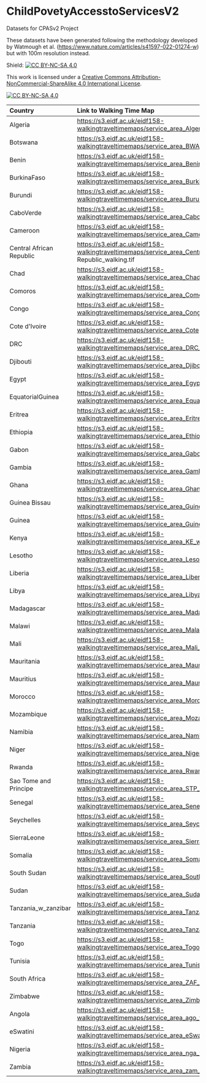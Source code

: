# ChildPovetyAccesstoServicesV2
Datasets for CPASv2 Project

These datasets have been generated following the methodology developed by Watmough et al. (https://www.nature.com/articles/s41597-022-01274-w) but with 100m resolution instead.

Shield: [![CC BY-NC-SA 4.0][cc-by-nc-sa-shield]][cc-by-nc-sa]

This work is licensed under a
[Creative Commons Attribution-NonCommercial-ShareAlike 4.0 International License][cc-by-nc-sa].

[![CC BY-NC-SA 4.0][cc-by-nc-sa-image]][cc-by-nc-sa]

[cc-by-nc-sa]: http://creativecommons.org/licenses/by-nc-sa/4.0/
[cc-by-nc-sa-image]: https://licensebuttons.net/l/by-nc-sa/4.0/88x31.png
[cc-by-nc-sa-shield]: https://img.shields.io/badge/License-CC%20BY--NC--SA%204.0-lightgrey.svg


| Country                  | Link to Walking Time Map                                                                              | Link to Motorised Time Map                                                                                   |
|:-------------------------|:------------------------------------------------------------------------------------------------------|:-------------------------------------------------------------------------------------------------------------|
| Algeria                  | https://s3.eidf.ac.uk/eidf158-walkingtraveltimemaps/service_area_Algeria_walking.tif                  | https://s3.eidf.ac.uk/eidf158-motorised-travel-time-maps/service_area_Algeria_motorised.tif                  |
| Botswana                 | https://s3.eidf.ac.uk/eidf158-walkingtraveltimemaps/service_area_BWA_walking.tif                      | https://s3.eidf.ac.uk/eidf158-motorised-travel-time-maps/service_area_BWA_motorised.tif                      |
| Benin                    | https://s3.eidf.ac.uk/eidf158-walkingtraveltimemaps/service_area_Benin_walking.tif                    | https://s3.eidf.ac.uk/eidf158-motorised-travel-time-maps/service_area_Benin_motorised.tif                    |
| BurkinaFaso              | https://s3.eidf.ac.uk/eidf158-walkingtraveltimemaps/service_area_BurkinaFaso_walking.tif              | https://s3.eidf.ac.uk/eidf158-motorised-travel-time-maps/service_area_BurkinaFaso_motorised.tif              |
| Burundi                  | https://s3.eidf.ac.uk/eidf158-walkingtraveltimemaps/service_area_Burundi_walking.tif                  | https://s3.eidf.ac.uk/eidf158-motorised-travel-time-maps/service_area_Burundi_motorised.tif                  |
| CaboVerde                | https://s3.eidf.ac.uk/eidf158-walkingtraveltimemaps/service_area_CaboVerde_walking.tif                | https://s3.eidf.ac.uk/eidf158-motorised-travel-time-maps/service_area_CaboVerde_motorised.tif                |
| Cameroon                 | https://s3.eidf.ac.uk/eidf158-walkingtraveltimemaps/service_area_Cameroon_walking.tif                 | https://s3.eidf.ac.uk/eidf158-motorised-travel-time-maps/service_area_Cameroon_motorised.tif                 |
| Central African Republic | https://s3.eidf.ac.uk/eidf158-walkingtraveltimemaps/service_area_Central African Republic_walking.tif | https://s3.eidf.ac.uk/eidf158-motorised-travel-time-maps/service_area_Central African Republic_motorised.tif |
| Chad                     | https://s3.eidf.ac.uk/eidf158-walkingtraveltimemaps/service_area_Chad_walking.tif                     | https://s3.eidf.ac.uk/eidf158-motorised-travel-time-maps/service_area_Chad_motorised.tif                     |
| Comoros                  | https://s3.eidf.ac.uk/eidf158-walkingtraveltimemaps/service_area_Comoros_walking.tif                  | https://s3.eidf.ac.uk/eidf158-motorised-travel-time-maps/service_area_Comoros_motorised.tif                  |
| Congo                    | https://s3.eidf.ac.uk/eidf158-walkingtraveltimemaps/service_area_Congo_walking.tif                    | https://s3.eidf.ac.uk/eidf158-motorised-travel-time-maps/service_area_Congo_motorised.tif                    |
| Cote d'Ivoire            | https://s3.eidf.ac.uk/eidf158-walkingtraveltimemaps/service_area_Cote d'Ivoire_walking.tif            | https://s3.eidf.ac.uk/eidf158-motorised-travel-time-maps/service_area_Cote d'Ivoire_motorised.tif            |
| DRC                      | https://s3.eidf.ac.uk/eidf158-walkingtraveltimemaps/service_area_DRC_walking.tif                      | https://s3.eidf.ac.uk/eidf158-motorised-travel-time-maps/service_area_DRC_motorised.tif                      |
| Djibouti                 | https://s3.eidf.ac.uk/eidf158-walkingtraveltimemaps/service_area_Djibouti_walking.tif                 | https://s3.eidf.ac.uk/eidf158-motorised-travel-time-maps/service_area_Djibouti_motorised.tif                 |
| Egypt                    | https://s3.eidf.ac.uk/eidf158-walkingtraveltimemaps/service_area_Egypt_walking.tif                    | https://s3.eidf.ac.uk/eidf158-motorised-travel-time-maps/service_area_Egypt_motorised.tif                    |
| EquatorialGuinea         | https://s3.eidf.ac.uk/eidf158-walkingtraveltimemaps/service_area_EquatorialGuinea_walking.tif         | https://s3.eidf.ac.uk/eidf158-motorised-travel-time-maps/service_area_EquatorialGuinea_motorised.tif         |
| Eritrea                  | https://s3.eidf.ac.uk/eidf158-walkingtraveltimemaps/service_area_Eritrea_walking.tif                  | https://s3.eidf.ac.uk/eidf158-motorised-travel-time-maps/service_area_Eritrea_motorised.tif                  |
| Ethiopia                 | https://s3.eidf.ac.uk/eidf158-walkingtraveltimemaps/service_area_Ethiopia_walking.tif                 | https://s3.eidf.ac.uk/eidf158-motorised-travel-time-maps/service_area_Ethiopia_motorised.tif                 |
| Gabon                    | https://s3.eidf.ac.uk/eidf158-walkingtraveltimemaps/service_area_Gabon_walking.tif                    | https://s3.eidf.ac.uk/eidf158-motorised-travel-time-maps/service_area_Gabon_motorised.tif                    |
| Gambia                   | https://s3.eidf.ac.uk/eidf158-walkingtraveltimemaps/service_area_Gambia_walking.tif                   | https://s3.eidf.ac.uk/eidf158-motorised-travel-time-maps/service_area_Gambia_motorised.tif                   |
| Ghana                    | https://s3.eidf.ac.uk/eidf158-walkingtraveltimemaps/service_area_Ghana_walking.tif                    | https://s3.eidf.ac.uk/eidf158-motorised-travel-time-maps/service_area_Ghana_motorised.tif                    |
| Guinea Bissau            | https://s3.eidf.ac.uk/eidf158-walkingtraveltimemaps/service_area_Guinea Bissau_walking.tif            | https://s3.eidf.ac.uk/eidf158-motorised-travel-time-maps/service_area_Guinea Bissau_motorised.tif            |
| Guinea                   | https://s3.eidf.ac.uk/eidf158-walkingtraveltimemaps/service_area_Guinea_walking.tif                   | https://s3.eidf.ac.uk/eidf158-motorised-travel-time-maps/service_area_Guinea_motorised.tif                   |
| Kenya                    | https://s3.eidf.ac.uk/eidf158-walkingtraveltimemaps/service_area_KE_walking.tif                       | https://s3.eidf.ac.uk/eidf158-motorised-travel-time-maps/service_area_KE_motorised.tif                       |
| Lesotho                  | https://s3.eidf.ac.uk/eidf158-walkingtraveltimemaps/service_area_Lesotho_walking.tif                  | https://s3.eidf.ac.uk/eidf158-motorised-travel-time-maps/service_area_Lesotho_motorised.tif                  |
| Liberia                  | https://s3.eidf.ac.uk/eidf158-walkingtraveltimemaps/service_area_Liberia_walking.tif                  | https://s3.eidf.ac.uk/eidf158-motorised-travel-time-maps/service_area_Liberia_motorised.tif                  |
| Libya                    | https://s3.eidf.ac.uk/eidf158-walkingtraveltimemaps/service_area_Libya_walking.tif                    | https://s3.eidf.ac.uk/eidf158-motorised-travel-time-maps/service_area_Libya_motorised.tif                    |
| Madagascar               | https://s3.eidf.ac.uk/eidf158-walkingtraveltimemaps/service_area_Madagascar_walking.tif               | https://s3.eidf.ac.uk/eidf158-motorised-travel-time-maps/service_area_Madagascar_motorised.tif               |
| Malawi                   | https://s3.eidf.ac.uk/eidf158-walkingtraveltimemaps/service_area_Malawi_walking.tif                   | https://s3.eidf.ac.uk/eidf158-motorised-travel-time-maps/service_area_Malawi_motorised.tif                   |
| Mali                     | https://s3.eidf.ac.uk/eidf158-walkingtraveltimemaps/service_area_Mali_walking.tif                     | https://s3.eidf.ac.uk/eidf158-motorised-travel-time-maps/service_area_Mali_motorised.tif                     |
| Mauritania               | https://s3.eidf.ac.uk/eidf158-walkingtraveltimemaps/service_area_Mauritania_walking.tif               | https://s3.eidf.ac.uk/eidf158-motorised-travel-time-maps/service_area_Mauritania_motorised.tif               |
| Mauritius                | https://s3.eidf.ac.uk/eidf158-walkingtraveltimemaps/service_area_Mauritius_walking.tif                | https://s3.eidf.ac.uk/eidf158-motorised-travel-time-maps/service_area_Mauritius_motorised.tif                |
| Morocco                  | https://s3.eidf.ac.uk/eidf158-walkingtraveltimemaps/service_area_Morocco_walking.tif                  | https://s3.eidf.ac.uk/eidf158-motorised-travel-time-maps/service_area_Morocco_motorised.tif                  |
| Mozambique               | https://s3.eidf.ac.uk/eidf158-walkingtraveltimemaps/service_area_Mozambique_walking.tif               | https://s3.eidf.ac.uk/eidf158-motorised-travel-time-maps/service_area_Mozambique_motorised.tif               |
| Namibia                  | https://s3.eidf.ac.uk/eidf158-walkingtraveltimemaps/service_area_Namibia_walking.tif                  | https://s3.eidf.ac.uk/eidf158-motorised-travel-time-maps/service_area_Namibia_motorised.tif                  |
| Niger                    | https://s3.eidf.ac.uk/eidf158-walkingtraveltimemaps/service_area_Niger_walking.tif                    | https://s3.eidf.ac.uk/eidf158-motorised-travel-time-maps/service_area_Niger_motorised.tif                    |
| Rwanda                   | https://s3.eidf.ac.uk/eidf158-walkingtraveltimemaps/service_area_Rwanda_walking.tif                   | https://s3.eidf.ac.uk/eidf158-motorised-travel-time-maps/service_area_Rwanda_motorised.tif                   |
| Sao Tome and Principe    | https://s3.eidf.ac.uk/eidf158-walkingtraveltimemaps/service_area_STP_walking.tif                      | https://s3.eidf.ac.uk/eidf158-motorised-travel-time-maps/service_area_STP_motorised.tif                      |
| Senegal                  | https://s3.eidf.ac.uk/eidf158-walkingtraveltimemaps/service_area_Senegal_walking.tif                  | https://s3.eidf.ac.uk/eidf158-motorised-travel-time-maps/service_area_Senegal_motorised.tif                  |
| Seychelles               | https://s3.eidf.ac.uk/eidf158-walkingtraveltimemaps/service_area_Seychelles_walking.tif               | https://s3.eidf.ac.uk/eidf158-motorised-travel-time-maps/service_area_Seychelles_motorised.tif               |
| SierraLeone              | https://s3.eidf.ac.uk/eidf158-walkingtraveltimemaps/service_area_SierraLeone_walking.tif              | https://s3.eidf.ac.uk/eidf158-motorised-travel-time-maps/service_area_SierraLeone_motorised.tif              |
| Somalia                  | https://s3.eidf.ac.uk/eidf158-walkingtraveltimemaps/service_area_Somalia_walking.tif                  | https://s3.eidf.ac.uk/eidf158-motorised-travel-time-maps/service_area_Somalia_motorised.tif                  |
| South Sudan              | https://s3.eidf.ac.uk/eidf158-walkingtraveltimemaps/service_area_South Sudan_walking.tif              | https://s3.eidf.ac.uk/eidf158-motorised-travel-time-maps/service_area_South Sudan_motorised.tif              |
| Sudan                    | https://s3.eidf.ac.uk/eidf158-walkingtraveltimemaps/service_area_Sudan_walking.tif                    | https://s3.eidf.ac.uk/eidf158-motorised-travel-time-maps/service_area_Sudan_motorised.tif                    |
| Tanzania_w_zanzibar      | https://s3.eidf.ac.uk/eidf158-walkingtraveltimemaps/service_area_Tanzania_w_zanzibar_walking.tif      | https://s3.eidf.ac.uk/eidf158-motorised-travel-time-maps/service_area_Tanzania_w_zanzibar_motorised.tif      |
| Tanzania                 | https://s3.eidf.ac.uk/eidf158-walkingtraveltimemaps/service_area_Tanzania_walking.tif                 | https://s3.eidf.ac.uk/eidf158-motorised-travel-time-maps/service_area_Tanzania_motorised.tif                 |
| Togo                     | https://s3.eidf.ac.uk/eidf158-walkingtraveltimemaps/service_area_Togo_walking.tif                     | https://s3.eidf.ac.uk/eidf158-motorised-travel-time-maps/service_area_Togo_motorised.tif                     |
| Tunisia                  | https://s3.eidf.ac.uk/eidf158-walkingtraveltimemaps/service_area_Tunisia_walking.tif                  | https://s3.eidf.ac.uk/eidf158-motorised-travel-time-maps/service_area_Tunisia_motorised.tif                  |
| South Africa             | https://s3.eidf.ac.uk/eidf158-walkingtraveltimemaps/service_area_ZAF_walking.tif                      | https://s3.eidf.ac.uk/eidf158-motorised-travel-time-maps/service_area_ZAF_motorised.tif                      |
| Zimbabwe                 | https://s3.eidf.ac.uk/eidf158-walkingtraveltimemaps/service_area_Zimbabwe_walking.tif                 | https://s3.eidf.ac.uk/eidf158-motorised-travel-time-maps/service_area_Zimbabwe_motorised.tif                 |
| Angola                   | https://s3.eidf.ac.uk/eidf158-walkingtraveltimemaps/service_area_ago_walking.tif                      | https://s3.eidf.ac.uk/eidf158-motorised-travel-time-maps/service_area_ago_motorised.tif                      |
| eSwatini                 | https://s3.eidf.ac.uk/eidf158-walkingtraveltimemaps/service_area_eSwatini_walking.tif                 | https://s3.eidf.ac.uk/eidf158-motorised-travel-time-maps/service_area_eSwatini_motorised.tif                 |
| Nigeria                  | https://s3.eidf.ac.uk/eidf158-walkingtraveltimemaps/service_area_nga_walking.tif                      | https://s3.eidf.ac.uk/eidf158-motorised-travel-time-maps/service_area_nga_motorised.tif                      |
| Zambia                      | https://s3.eidf.ac.uk/eidf158-walkingtraveltimemaps/service_area_zam_walking.tif                      | https://s3.eidf.ac.uk/eidf158-motorised-travel-time-maps/service_area_zam_motorised.tif                      |
